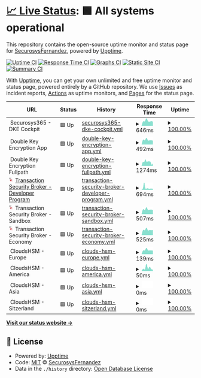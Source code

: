 # [📈 Live Status](https://SecurosysFernandez.github.io/clouds-uptime): <!--live status--> **🟩 All systems operational**

This repository contains the open-source uptime monitor and status page for [SecurosysFernandez](https://SecurosysFernandez.github.io/clouds-uptime), powered by [Upptime](https://github.com/upptime/upptime).

[![Uptime CI](https://github.com/SecurosysFernandez/clouds-uptime/workflows/Uptime%20CI/badge.svg)](https://github.com/SecurosysFernandez/clouds-uptime/actions?query=workflow%3A%22Uptime+CI%22)
[![Response Time CI](https://github.com/SecurosysFernandez/clouds-uptime/workflows/Response%20Time%20CI/badge.svg)](https://github.com/SecurosysFernandez/clouds-uptime/actions?query=workflow%3A%22Response+Time+CI%22)
[![Graphs CI](https://github.com/SecurosysFernandez/clouds-uptime/workflows/Graphs%20CI/badge.svg)](https://github.com/SecurosysFernandez/clouds-uptime/actions?query=workflow%3A%22Graphs+CI%22)
[![Static Site CI](https://github.com/SecurosysFernandez/clouds-uptime/workflows/Static%20Site%20CI/badge.svg)](https://github.com/SecurosysFernandez/clouds-uptime/actions?query=workflow%3A%22Static+Site+CI%22)
[![Summary CI](https://github.com/SecurosysFernandez/clouds-uptime/workflows/Summary%20CI/badge.svg)](https://github.com/SecurosysFernandez/clouds-uptime/actions?query=workflow%3A%22Summary+CI%22)

With [Upptime](https://upptime.js.org), you can get your own unlimited and free uptime monitor and status page, powered entirely by a GitHub repository. We use [Issues](https://github.com/SecurosysFernandez/clouds-uptime/issues) as incident reports, [Actions](https://github.com/SecurosysFernandez/clouds-uptime/actions) as uptime monitors, and [Pages](https://SecurosysFernandez.github.io/clouds-uptime) for the status page.

<!--start: status pages-->
<!-- This summary is generated by Upptime (https://github.com/upptime/upptime) -->
<!-- Do not edit this manually, your changes will be overwritten -->
<!-- prettier-ignore -->
| URL | Status | History | Response Time | Uptime |
| --- | ------ | ------- | ------------- | ------ |
| <img alt="" src="https://favicons.githubusercontent.com/null" height="13"> Securosys365 - DKE Cockpit | 🟩 Up | [securosys365-dke-cockpit.yml](https://github.com/SecurosysFernandez/clouds-uptime/commits/HEAD/history/securosys365-dke-cockpit.yml) | <details><summary><img alt="Response time graph" src="./graphs/securosys365-dke-cockpit/response-time-week.png" height="20"> 646ms</summary><br><a href="https://SecurosysFernandez.github.io/clouds-uptime/history/securosys365-dke-cockpit"><img alt="Response time 648" src="https://img.shields.io/endpoint?url=https%3A%2F%2Fraw.githubusercontent.com%2FSecurosysFernandez%2Fclouds-uptime%2FHEAD%2Fapi%2Fsecurosys365-dke-cockpit%2Fresponse-time.json"></a><br><a href="https://SecurosysFernandez.github.io/clouds-uptime/history/securosys365-dke-cockpit"><img alt="24-hour response time 641" src="https://img.shields.io/endpoint?url=https%3A%2F%2Fraw.githubusercontent.com%2FSecurosysFernandez%2Fclouds-uptime%2FHEAD%2Fapi%2Fsecurosys365-dke-cockpit%2Fresponse-time-day.json"></a><br><a href="https://SecurosysFernandez.github.io/clouds-uptime/history/securosys365-dke-cockpit"><img alt="7-day response time 646" src="https://img.shields.io/endpoint?url=https%3A%2F%2Fraw.githubusercontent.com%2FSecurosysFernandez%2Fclouds-uptime%2FHEAD%2Fapi%2Fsecurosys365-dke-cockpit%2Fresponse-time-week.json"></a><br><a href="https://SecurosysFernandez.github.io/clouds-uptime/history/securosys365-dke-cockpit"><img alt="30-day response time 654" src="https://img.shields.io/endpoint?url=https%3A%2F%2Fraw.githubusercontent.com%2FSecurosysFernandez%2Fclouds-uptime%2FHEAD%2Fapi%2Fsecurosys365-dke-cockpit%2Fresponse-time-month.json"></a><br><a href="https://SecurosysFernandez.github.io/clouds-uptime/history/securosys365-dke-cockpit"><img alt="1-year response time 648" src="https://img.shields.io/endpoint?url=https%3A%2F%2Fraw.githubusercontent.com%2FSecurosysFernandez%2Fclouds-uptime%2FHEAD%2Fapi%2Fsecurosys365-dke-cockpit%2Fresponse-time-year.json"></a></details> | <details><summary><a href="https://SecurosysFernandez.github.io/clouds-uptime/history/securosys365-dke-cockpit">100.00%</a></summary><a href="https://SecurosysFernandez.github.io/clouds-uptime/history/securosys365-dke-cockpit"><img alt="All-time uptime 99.99%" src="https://img.shields.io/endpoint?url=https%3A%2F%2Fraw.githubusercontent.com%2FSecurosysFernandez%2Fclouds-uptime%2FHEAD%2Fapi%2Fsecurosys365-dke-cockpit%2Fuptime.json"></a><br><a href="https://SecurosysFernandez.github.io/clouds-uptime/history/securosys365-dke-cockpit"><img alt="24-hour uptime 100.00%" src="https://img.shields.io/endpoint?url=https%3A%2F%2Fraw.githubusercontent.com%2FSecurosysFernandez%2Fclouds-uptime%2FHEAD%2Fapi%2Fsecurosys365-dke-cockpit%2Fuptime-day.json"></a><br><a href="https://SecurosysFernandez.github.io/clouds-uptime/history/securosys365-dke-cockpit"><img alt="7-day uptime 100.00%" src="https://img.shields.io/endpoint?url=https%3A%2F%2Fraw.githubusercontent.com%2FSecurosysFernandez%2Fclouds-uptime%2FHEAD%2Fapi%2Fsecurosys365-dke-cockpit%2Fuptime-week.json"></a><br><a href="https://SecurosysFernandez.github.io/clouds-uptime/history/securosys365-dke-cockpit"><img alt="30-day uptime 100.00%" src="https://img.shields.io/endpoint?url=https%3A%2F%2Fraw.githubusercontent.com%2FSecurosysFernandez%2Fclouds-uptime%2FHEAD%2Fapi%2Fsecurosys365-dke-cockpit%2Fuptime-month.json"></a><br><a href="https://SecurosysFernandez.github.io/clouds-uptime/history/securosys365-dke-cockpit"><img alt="1-year uptime 99.99%" src="https://img.shields.io/endpoint?url=https%3A%2F%2Fraw.githubusercontent.com%2FSecurosysFernandez%2Fclouds-uptime%2FHEAD%2Fapi%2Fsecurosys365-dke-cockpit%2Fuptime-year.json"></a></details>
| <img alt="" src="https://favicons.githubusercontent.com/null" height="13"> Double Key Encryption App | 🟩 Up | [double-key-encryption-app.yml](https://github.com/SecurosysFernandez/clouds-uptime/commits/HEAD/history/double-key-encryption-app.yml) | <details><summary><img alt="Response time graph" src="./graphs/double-key-encryption-app/response-time-week.png" height="20"> 492ms</summary><br><a href="https://SecurosysFernandez.github.io/clouds-uptime/history/double-key-encryption-app"><img alt="Response time 509" src="https://img.shields.io/endpoint?url=https%3A%2F%2Fraw.githubusercontent.com%2FSecurosysFernandez%2Fclouds-uptime%2FHEAD%2Fapi%2Fdouble-key-encryption-app%2Fresponse-time.json"></a><br><a href="https://SecurosysFernandez.github.io/clouds-uptime/history/double-key-encryption-app"><img alt="24-hour response time 584" src="https://img.shields.io/endpoint?url=https%3A%2F%2Fraw.githubusercontent.com%2FSecurosysFernandez%2Fclouds-uptime%2FHEAD%2Fapi%2Fdouble-key-encryption-app%2Fresponse-time-day.json"></a><br><a href="https://SecurosysFernandez.github.io/clouds-uptime/history/double-key-encryption-app"><img alt="7-day response time 492" src="https://img.shields.io/endpoint?url=https%3A%2F%2Fraw.githubusercontent.com%2FSecurosysFernandez%2Fclouds-uptime%2FHEAD%2Fapi%2Fdouble-key-encryption-app%2Fresponse-time-week.json"></a><br><a href="https://SecurosysFernandez.github.io/clouds-uptime/history/double-key-encryption-app"><img alt="30-day response time 516" src="https://img.shields.io/endpoint?url=https%3A%2F%2Fraw.githubusercontent.com%2FSecurosysFernandez%2Fclouds-uptime%2FHEAD%2Fapi%2Fdouble-key-encryption-app%2Fresponse-time-month.json"></a><br><a href="https://SecurosysFernandez.github.io/clouds-uptime/history/double-key-encryption-app"><img alt="1-year response time 509" src="https://img.shields.io/endpoint?url=https%3A%2F%2Fraw.githubusercontent.com%2FSecurosysFernandez%2Fclouds-uptime%2FHEAD%2Fapi%2Fdouble-key-encryption-app%2Fresponse-time-year.json"></a></details> | <details><summary><a href="https://SecurosysFernandez.github.io/clouds-uptime/history/double-key-encryption-app">100.00%</a></summary><a href="https://SecurosysFernandez.github.io/clouds-uptime/history/double-key-encryption-app"><img alt="All-time uptime 100.00%" src="https://img.shields.io/endpoint?url=https%3A%2F%2Fraw.githubusercontent.com%2FSecurosysFernandez%2Fclouds-uptime%2FHEAD%2Fapi%2Fdouble-key-encryption-app%2Fuptime.json"></a><br><a href="https://SecurosysFernandez.github.io/clouds-uptime/history/double-key-encryption-app"><img alt="24-hour uptime 100.00%" src="https://img.shields.io/endpoint?url=https%3A%2F%2Fraw.githubusercontent.com%2FSecurosysFernandez%2Fclouds-uptime%2FHEAD%2Fapi%2Fdouble-key-encryption-app%2Fuptime-day.json"></a><br><a href="https://SecurosysFernandez.github.io/clouds-uptime/history/double-key-encryption-app"><img alt="7-day uptime 100.00%" src="https://img.shields.io/endpoint?url=https%3A%2F%2Fraw.githubusercontent.com%2FSecurosysFernandez%2Fclouds-uptime%2FHEAD%2Fapi%2Fdouble-key-encryption-app%2Fuptime-week.json"></a><br><a href="https://SecurosysFernandez.github.io/clouds-uptime/history/double-key-encryption-app"><img alt="30-day uptime 100.00%" src="https://img.shields.io/endpoint?url=https%3A%2F%2Fraw.githubusercontent.com%2FSecurosysFernandez%2Fclouds-uptime%2FHEAD%2Fapi%2Fdouble-key-encryption-app%2Fuptime-month.json"></a><br><a href="https://SecurosysFernandez.github.io/clouds-uptime/history/double-key-encryption-app"><img alt="1-year uptime 100.00%" src="https://img.shields.io/endpoint?url=https%3A%2F%2Fraw.githubusercontent.com%2FSecurosysFernandez%2Fclouds-uptime%2FHEAD%2Fapi%2Fdouble-key-encryption-app%2Fuptime-year.json"></a></details>
| <img alt="" src="https://favicons.githubusercontent.com/null" height="13"> Double Key Encryption Fullpath | 🟩 Up | [double-key-encryption-fullpath.yml](https://github.com/SecurosysFernandez/clouds-uptime/commits/HEAD/history/double-key-encryption-fullpath.yml) | <details><summary><img alt="Response time graph" src="./graphs/double-key-encryption-fullpath/response-time-week.png" height="20"> 1274ms</summary><br><a href="https://SecurosysFernandez.github.io/clouds-uptime/history/double-key-encryption-fullpath"><img alt="Response time 1362" src="https://img.shields.io/endpoint?url=https%3A%2F%2Fraw.githubusercontent.com%2FSecurosysFernandez%2Fclouds-uptime%2FHEAD%2Fapi%2Fdouble-key-encryption-fullpath%2Fresponse-time.json"></a><br><a href="https://SecurosysFernandez.github.io/clouds-uptime/history/double-key-encryption-fullpath"><img alt="24-hour response time 1392" src="https://img.shields.io/endpoint?url=https%3A%2F%2Fraw.githubusercontent.com%2FSecurosysFernandez%2Fclouds-uptime%2FHEAD%2Fapi%2Fdouble-key-encryption-fullpath%2Fresponse-time-day.json"></a><br><a href="https://SecurosysFernandez.github.io/clouds-uptime/history/double-key-encryption-fullpath"><img alt="7-day response time 1274" src="https://img.shields.io/endpoint?url=https%3A%2F%2Fraw.githubusercontent.com%2FSecurosysFernandez%2Fclouds-uptime%2FHEAD%2Fapi%2Fdouble-key-encryption-fullpath%2Fresponse-time-week.json"></a><br><a href="https://SecurosysFernandez.github.io/clouds-uptime/history/double-key-encryption-fullpath"><img alt="30-day response time 1390" src="https://img.shields.io/endpoint?url=https%3A%2F%2Fraw.githubusercontent.com%2FSecurosysFernandez%2Fclouds-uptime%2FHEAD%2Fapi%2Fdouble-key-encryption-fullpath%2Fresponse-time-month.json"></a><br><a href="https://SecurosysFernandez.github.io/clouds-uptime/history/double-key-encryption-fullpath"><img alt="1-year response time 1362" src="https://img.shields.io/endpoint?url=https%3A%2F%2Fraw.githubusercontent.com%2FSecurosysFernandez%2Fclouds-uptime%2FHEAD%2Fapi%2Fdouble-key-encryption-fullpath%2Fresponse-time-year.json"></a></details> | <details><summary><a href="https://SecurosysFernandez.github.io/clouds-uptime/history/double-key-encryption-fullpath">100.00%</a></summary><a href="https://SecurosysFernandez.github.io/clouds-uptime/history/double-key-encryption-fullpath"><img alt="All-time uptime 100.00%" src="https://img.shields.io/endpoint?url=https%3A%2F%2Fraw.githubusercontent.com%2FSecurosysFernandez%2Fclouds-uptime%2FHEAD%2Fapi%2Fdouble-key-encryption-fullpath%2Fuptime.json"></a><br><a href="https://SecurosysFernandez.github.io/clouds-uptime/history/double-key-encryption-fullpath"><img alt="24-hour uptime 100.00%" src="https://img.shields.io/endpoint?url=https%3A%2F%2Fraw.githubusercontent.com%2FSecurosysFernandez%2Fclouds-uptime%2FHEAD%2Fapi%2Fdouble-key-encryption-fullpath%2Fuptime-day.json"></a><br><a href="https://SecurosysFernandez.github.io/clouds-uptime/history/double-key-encryption-fullpath"><img alt="7-day uptime 100.00%" src="https://img.shields.io/endpoint?url=https%3A%2F%2Fraw.githubusercontent.com%2FSecurosysFernandez%2Fclouds-uptime%2FHEAD%2Fapi%2Fdouble-key-encryption-fullpath%2Fuptime-week.json"></a><br><a href="https://SecurosysFernandez.github.io/clouds-uptime/history/double-key-encryption-fullpath"><img alt="30-day uptime 100.00%" src="https://img.shields.io/endpoint?url=https%3A%2F%2Fraw.githubusercontent.com%2FSecurosysFernandez%2Fclouds-uptime%2FHEAD%2Fapi%2Fdouble-key-encryption-fullpath%2Fuptime-month.json"></a><br><a href="https://SecurosysFernandez.github.io/clouds-uptime/history/double-key-encryption-fullpath"><img alt="1-year uptime 100.00%" src="https://img.shields.io/endpoint?url=https%3A%2F%2Fraw.githubusercontent.com%2FSecurosysFernandez%2Fclouds-uptime%2FHEAD%2Fapi%2Fdouble-key-encryption-fullpath%2Fuptime-year.json"></a></details>
| <img alt="" src="https://github.com/SecurosysFernandez/clouds-uptime/blob/master/assets/Transaction_Security_Broker.png" height="13"> [Transaction Security Broker - Developer Program](https://primusdev.cloudshsm.com/v1/licenseInfo) | 🟩 Up | [transaction-security-broker-developer-program.yml](https://github.com/SecurosysFernandez/clouds-uptime/commits/HEAD/history/transaction-security-broker-developer-program.yml) | <details><summary><img alt="Response time graph" src="./graphs/transaction-security-broker-developer-program/response-time-week.png" height="20"> 694ms</summary><br><a href="https://SecurosysFernandez.github.io/clouds-uptime/history/transaction-security-broker-developer-program"><img alt="Response time 636" src="https://img.shields.io/endpoint?url=https%3A%2F%2Fraw.githubusercontent.com%2FSecurosysFernandez%2Fclouds-uptime%2FHEAD%2Fapi%2Ftransaction-security-broker-developer-program%2Fresponse-time.json"></a><br><a href="https://SecurosysFernandez.github.io/clouds-uptime/history/transaction-security-broker-developer-program"><img alt="24-hour response time 751" src="https://img.shields.io/endpoint?url=https%3A%2F%2Fraw.githubusercontent.com%2FSecurosysFernandez%2Fclouds-uptime%2FHEAD%2Fapi%2Ftransaction-security-broker-developer-program%2Fresponse-time-day.json"></a><br><a href="https://SecurosysFernandez.github.io/clouds-uptime/history/transaction-security-broker-developer-program"><img alt="7-day response time 694" src="https://img.shields.io/endpoint?url=https%3A%2F%2Fraw.githubusercontent.com%2FSecurosysFernandez%2Fclouds-uptime%2FHEAD%2Fapi%2Ftransaction-security-broker-developer-program%2Fresponse-time-week.json"></a><br><a href="https://SecurosysFernandez.github.io/clouds-uptime/history/transaction-security-broker-developer-program"><img alt="30-day response time 636" src="https://img.shields.io/endpoint?url=https%3A%2F%2Fraw.githubusercontent.com%2FSecurosysFernandez%2Fclouds-uptime%2FHEAD%2Fapi%2Ftransaction-security-broker-developer-program%2Fresponse-time-month.json"></a><br><a href="https://SecurosysFernandez.github.io/clouds-uptime/history/transaction-security-broker-developer-program"><img alt="1-year response time 636" src="https://img.shields.io/endpoint?url=https%3A%2F%2Fraw.githubusercontent.com%2FSecurosysFernandez%2Fclouds-uptime%2FHEAD%2Fapi%2Ftransaction-security-broker-developer-program%2Fresponse-time-year.json"></a></details> | <details><summary><a href="https://SecurosysFernandez.github.io/clouds-uptime/history/transaction-security-broker-developer-program">100.00%</a></summary><a href="https://SecurosysFernandez.github.io/clouds-uptime/history/transaction-security-broker-developer-program"><img alt="All-time uptime 99.56%" src="https://img.shields.io/endpoint?url=https%3A%2F%2Fraw.githubusercontent.com%2FSecurosysFernandez%2Fclouds-uptime%2FHEAD%2Fapi%2Ftransaction-security-broker-developer-program%2Fuptime.json"></a><br><a href="https://SecurosysFernandez.github.io/clouds-uptime/history/transaction-security-broker-developer-program"><img alt="24-hour uptime 100.00%" src="https://img.shields.io/endpoint?url=https%3A%2F%2Fraw.githubusercontent.com%2FSecurosysFernandez%2Fclouds-uptime%2FHEAD%2Fapi%2Ftransaction-security-broker-developer-program%2Fuptime-day.json"></a><br><a href="https://SecurosysFernandez.github.io/clouds-uptime/history/transaction-security-broker-developer-program"><img alt="7-day uptime 100.00%" src="https://img.shields.io/endpoint?url=https%3A%2F%2Fraw.githubusercontent.com%2FSecurosysFernandez%2Fclouds-uptime%2FHEAD%2Fapi%2Ftransaction-security-broker-developer-program%2Fuptime-week.json"></a><br><a href="https://SecurosysFernandez.github.io/clouds-uptime/history/transaction-security-broker-developer-program"><img alt="30-day uptime 99.56%" src="https://img.shields.io/endpoint?url=https%3A%2F%2Fraw.githubusercontent.com%2FSecurosysFernandez%2Fclouds-uptime%2FHEAD%2Fapi%2Ftransaction-security-broker-developer-program%2Fuptime-month.json"></a><br><a href="https://SecurosysFernandez.github.io/clouds-uptime/history/transaction-security-broker-developer-program"><img alt="1-year uptime 99.56%" src="https://img.shields.io/endpoint?url=https%3A%2F%2Fraw.githubusercontent.com%2FSecurosysFernandez%2Fclouds-uptime%2FHEAD%2Fapi%2Ftransaction-security-broker-developer-program%2Fuptime-year.json"></a></details>
| <img alt="" src="https://github.com/SecurosysFernandez/clouds-uptime/blob/master/assets/Transaction_Security_Broker.png" height="13"> Transaction Security Broker - Sandbox | 🟩 Up | [transaction-security-broker-sandbox.yml](https://github.com/SecurosysFernandez/clouds-uptime/commits/HEAD/history/transaction-security-broker-sandbox.yml) | <details><summary><img alt="Response time graph" src="./graphs/transaction-security-broker-sandbox/response-time-week.png" height="20"> 507ms</summary><br><a href="https://SecurosysFernandez.github.io/clouds-uptime/history/transaction-security-broker-sandbox"><img alt="Response time 550" src="https://img.shields.io/endpoint?url=https%3A%2F%2Fraw.githubusercontent.com%2FSecurosysFernandez%2Fclouds-uptime%2FHEAD%2Fapi%2Ftransaction-security-broker-sandbox%2Fresponse-time.json"></a><br><a href="https://SecurosysFernandez.github.io/clouds-uptime/history/transaction-security-broker-sandbox"><img alt="24-hour response time 605" src="https://img.shields.io/endpoint?url=https%3A%2F%2Fraw.githubusercontent.com%2FSecurosysFernandez%2Fclouds-uptime%2FHEAD%2Fapi%2Ftransaction-security-broker-sandbox%2Fresponse-time-day.json"></a><br><a href="https://SecurosysFernandez.github.io/clouds-uptime/history/transaction-security-broker-sandbox"><img alt="7-day response time 507" src="https://img.shields.io/endpoint?url=https%3A%2F%2Fraw.githubusercontent.com%2FSecurosysFernandez%2Fclouds-uptime%2FHEAD%2Fapi%2Ftransaction-security-broker-sandbox%2Fresponse-time-week.json"></a><br><a href="https://SecurosysFernandez.github.io/clouds-uptime/history/transaction-security-broker-sandbox"><img alt="30-day response time 546" src="https://img.shields.io/endpoint?url=https%3A%2F%2Fraw.githubusercontent.com%2FSecurosysFernandez%2Fclouds-uptime%2FHEAD%2Fapi%2Ftransaction-security-broker-sandbox%2Fresponse-time-month.json"></a><br><a href="https://SecurosysFernandez.github.io/clouds-uptime/history/transaction-security-broker-sandbox"><img alt="1-year response time 550" src="https://img.shields.io/endpoint?url=https%3A%2F%2Fraw.githubusercontent.com%2FSecurosysFernandez%2Fclouds-uptime%2FHEAD%2Fapi%2Ftransaction-security-broker-sandbox%2Fresponse-time-year.json"></a></details> | <details><summary><a href="https://SecurosysFernandez.github.io/clouds-uptime/history/transaction-security-broker-sandbox">100.00%</a></summary><a href="https://SecurosysFernandez.github.io/clouds-uptime/history/transaction-security-broker-sandbox"><img alt="All-time uptime 99.92%" src="https://img.shields.io/endpoint?url=https%3A%2F%2Fraw.githubusercontent.com%2FSecurosysFernandez%2Fclouds-uptime%2FHEAD%2Fapi%2Ftransaction-security-broker-sandbox%2Fuptime.json"></a><br><a href="https://SecurosysFernandez.github.io/clouds-uptime/history/transaction-security-broker-sandbox"><img alt="24-hour uptime 100.00%" src="https://img.shields.io/endpoint?url=https%3A%2F%2Fraw.githubusercontent.com%2FSecurosysFernandez%2Fclouds-uptime%2FHEAD%2Fapi%2Ftransaction-security-broker-sandbox%2Fuptime-day.json"></a><br><a href="https://SecurosysFernandez.github.io/clouds-uptime/history/transaction-security-broker-sandbox"><img alt="7-day uptime 100.00%" src="https://img.shields.io/endpoint?url=https%3A%2F%2Fraw.githubusercontent.com%2FSecurosysFernandez%2Fclouds-uptime%2FHEAD%2Fapi%2Ftransaction-security-broker-sandbox%2Fuptime-week.json"></a><br><a href="https://SecurosysFernandez.github.io/clouds-uptime/history/transaction-security-broker-sandbox"><img alt="30-day uptime 100.00%" src="https://img.shields.io/endpoint?url=https%3A%2F%2Fraw.githubusercontent.com%2FSecurosysFernandez%2Fclouds-uptime%2FHEAD%2Fapi%2Ftransaction-security-broker-sandbox%2Fuptime-month.json"></a><br><a href="https://SecurosysFernandez.github.io/clouds-uptime/history/transaction-security-broker-sandbox"><img alt="1-year uptime 99.92%" src="https://img.shields.io/endpoint?url=https%3A%2F%2Fraw.githubusercontent.com%2FSecurosysFernandez%2Fclouds-uptime%2FHEAD%2Fapi%2Ftransaction-security-broker-sandbox%2Fuptime-year.json"></a></details>
| <img alt="" src="https://github.com/SecurosysFernandez/clouds-uptime/blob/master/assets/Transaction_Security_Broker.png" height="13"> Transaction Security Broker - Economy | 🟩 Up | [transaction-security-broker-economy.yml](https://github.com/SecurosysFernandez/clouds-uptime/commits/HEAD/history/transaction-security-broker-economy.yml) | <details><summary><img alt="Response time graph" src="./graphs/transaction-security-broker-economy/response-time-week.png" height="20"> 525ms</summary><br><a href="https://SecurosysFernandez.github.io/clouds-uptime/history/transaction-security-broker-economy"><img alt="Response time 546" src="https://img.shields.io/endpoint?url=https%3A%2F%2Fraw.githubusercontent.com%2FSecurosysFernandez%2Fclouds-uptime%2FHEAD%2Fapi%2Ftransaction-security-broker-economy%2Fresponse-time.json"></a><br><a href="https://SecurosysFernandez.github.io/clouds-uptime/history/transaction-security-broker-economy"><img alt="24-hour response time 734" src="https://img.shields.io/endpoint?url=https%3A%2F%2Fraw.githubusercontent.com%2FSecurosysFernandez%2Fclouds-uptime%2FHEAD%2Fapi%2Ftransaction-security-broker-economy%2Fresponse-time-day.json"></a><br><a href="https://SecurosysFernandez.github.io/clouds-uptime/history/transaction-security-broker-economy"><img alt="7-day response time 525" src="https://img.shields.io/endpoint?url=https%3A%2F%2Fraw.githubusercontent.com%2FSecurosysFernandez%2Fclouds-uptime%2FHEAD%2Fapi%2Ftransaction-security-broker-economy%2Fresponse-time-week.json"></a><br><a href="https://SecurosysFernandez.github.io/clouds-uptime/history/transaction-security-broker-economy"><img alt="30-day response time 528" src="https://img.shields.io/endpoint?url=https%3A%2F%2Fraw.githubusercontent.com%2FSecurosysFernandez%2Fclouds-uptime%2FHEAD%2Fapi%2Ftransaction-security-broker-economy%2Fresponse-time-month.json"></a><br><a href="https://SecurosysFernandez.github.io/clouds-uptime/history/transaction-security-broker-economy"><img alt="1-year response time 546" src="https://img.shields.io/endpoint?url=https%3A%2F%2Fraw.githubusercontent.com%2FSecurosysFernandez%2Fclouds-uptime%2FHEAD%2Fapi%2Ftransaction-security-broker-economy%2Fresponse-time-year.json"></a></details> | <details><summary><a href="https://SecurosysFernandez.github.io/clouds-uptime/history/transaction-security-broker-economy">100.00%</a></summary><a href="https://SecurosysFernandez.github.io/clouds-uptime/history/transaction-security-broker-economy"><img alt="All-time uptime 99.92%" src="https://img.shields.io/endpoint?url=https%3A%2F%2Fraw.githubusercontent.com%2FSecurosysFernandez%2Fclouds-uptime%2FHEAD%2Fapi%2Ftransaction-security-broker-economy%2Fuptime.json"></a><br><a href="https://SecurosysFernandez.github.io/clouds-uptime/history/transaction-security-broker-economy"><img alt="24-hour uptime 100.00%" src="https://img.shields.io/endpoint?url=https%3A%2F%2Fraw.githubusercontent.com%2FSecurosysFernandez%2Fclouds-uptime%2FHEAD%2Fapi%2Ftransaction-security-broker-economy%2Fuptime-day.json"></a><br><a href="https://SecurosysFernandez.github.io/clouds-uptime/history/transaction-security-broker-economy"><img alt="7-day uptime 100.00%" src="https://img.shields.io/endpoint?url=https%3A%2F%2Fraw.githubusercontent.com%2FSecurosysFernandez%2Fclouds-uptime%2FHEAD%2Fapi%2Ftransaction-security-broker-economy%2Fuptime-week.json"></a><br><a href="https://SecurosysFernandez.github.io/clouds-uptime/history/transaction-security-broker-economy"><img alt="30-day uptime 100.00%" src="https://img.shields.io/endpoint?url=https%3A%2F%2Fraw.githubusercontent.com%2FSecurosysFernandez%2Fclouds-uptime%2FHEAD%2Fapi%2Ftransaction-security-broker-economy%2Fuptime-month.json"></a><br><a href="https://SecurosysFernandez.github.io/clouds-uptime/history/transaction-security-broker-economy"><img alt="1-year uptime 99.92%" src="https://img.shields.io/endpoint?url=https%3A%2F%2Fraw.githubusercontent.com%2FSecurosysFernandez%2Fclouds-uptime%2FHEAD%2Fapi%2Ftransaction-security-broker-economy%2Fuptime-year.json"></a></details>
| <img alt="" src="https://favicons.githubusercontent.com/null" height="13"> CloudsHSM - Europe | 🟩 Up | [clouds-hsm-europe.yml](https://github.com/SecurosysFernandez/clouds-uptime/commits/HEAD/history/clouds-hsm-europe.yml) | <details><summary><img alt="Response time graph" src="./graphs/clouds-hsm-europe/response-time-week.png" height="20"> 139ms</summary><br><a href="https://SecurosysFernandez.github.io/clouds-uptime/history/clouds-hsm-europe"><img alt="Response time 141" src="https://img.shields.io/endpoint?url=https%3A%2F%2Fraw.githubusercontent.com%2FSecurosysFernandez%2Fclouds-uptime%2FHEAD%2Fapi%2Fclouds-hsm-europe%2Fresponse-time.json"></a><br><a href="https://SecurosysFernandez.github.io/clouds-uptime/history/clouds-hsm-europe"><img alt="24-hour response time 154" src="https://img.shields.io/endpoint?url=https%3A%2F%2Fraw.githubusercontent.com%2FSecurosysFernandez%2Fclouds-uptime%2FHEAD%2Fapi%2Fclouds-hsm-europe%2Fresponse-time-day.json"></a><br><a href="https://SecurosysFernandez.github.io/clouds-uptime/history/clouds-hsm-europe"><img alt="7-day response time 139" src="https://img.shields.io/endpoint?url=https%3A%2F%2Fraw.githubusercontent.com%2FSecurosysFernandez%2Fclouds-uptime%2FHEAD%2Fapi%2Fclouds-hsm-europe%2Fresponse-time-week.json"></a><br><a href="https://SecurosysFernandez.github.io/clouds-uptime/history/clouds-hsm-europe"><img alt="30-day response time 141" src="https://img.shields.io/endpoint?url=https%3A%2F%2Fraw.githubusercontent.com%2FSecurosysFernandez%2Fclouds-uptime%2FHEAD%2Fapi%2Fclouds-hsm-europe%2Fresponse-time-month.json"></a><br><a href="https://SecurosysFernandez.github.io/clouds-uptime/history/clouds-hsm-europe"><img alt="1-year response time 141" src="https://img.shields.io/endpoint?url=https%3A%2F%2Fraw.githubusercontent.com%2FSecurosysFernandez%2Fclouds-uptime%2FHEAD%2Fapi%2Fclouds-hsm-europe%2Fresponse-time-year.json"></a></details> | <details><summary><a href="https://SecurosysFernandez.github.io/clouds-uptime/history/clouds-hsm-europe">100.00%</a></summary><a href="https://SecurosysFernandez.github.io/clouds-uptime/history/clouds-hsm-europe"><img alt="All-time uptime 100.00%" src="https://img.shields.io/endpoint?url=https%3A%2F%2Fraw.githubusercontent.com%2FSecurosysFernandez%2Fclouds-uptime%2FHEAD%2Fapi%2Fclouds-hsm-europe%2Fuptime.json"></a><br><a href="https://SecurosysFernandez.github.io/clouds-uptime/history/clouds-hsm-europe"><img alt="24-hour uptime 100.00%" src="https://img.shields.io/endpoint?url=https%3A%2F%2Fraw.githubusercontent.com%2FSecurosysFernandez%2Fclouds-uptime%2FHEAD%2Fapi%2Fclouds-hsm-europe%2Fuptime-day.json"></a><br><a href="https://SecurosysFernandez.github.io/clouds-uptime/history/clouds-hsm-europe"><img alt="7-day uptime 100.00%" src="https://img.shields.io/endpoint?url=https%3A%2F%2Fraw.githubusercontent.com%2FSecurosysFernandez%2Fclouds-uptime%2FHEAD%2Fapi%2Fclouds-hsm-europe%2Fuptime-week.json"></a><br><a href="https://SecurosysFernandez.github.io/clouds-uptime/history/clouds-hsm-europe"><img alt="30-day uptime 100.00%" src="https://img.shields.io/endpoint?url=https%3A%2F%2Fraw.githubusercontent.com%2FSecurosysFernandez%2Fclouds-uptime%2FHEAD%2Fapi%2Fclouds-hsm-europe%2Fuptime-month.json"></a><br><a href="https://SecurosysFernandez.github.io/clouds-uptime/history/clouds-hsm-europe"><img alt="1-year uptime 100.00%" src="https://img.shields.io/endpoint?url=https%3A%2F%2Fraw.githubusercontent.com%2FSecurosysFernandez%2Fclouds-uptime%2FHEAD%2Fapi%2Fclouds-hsm-europe%2Fuptime-year.json"></a></details>
| <img alt="" src="https://favicons.githubusercontent.com/null" height="13"> CloudsHSM - America | 🟩 Up | [clouds-hsm-america.yml](https://github.com/SecurosysFernandez/clouds-uptime/commits/HEAD/history/clouds-hsm-america.yml) | <details><summary><img alt="Response time graph" src="./graphs/clouds-hsm-america/response-time-week.png" height="20"> 50ms</summary><br><a href="https://SecurosysFernandez.github.io/clouds-uptime/history/clouds-hsm-america"><img alt="Response time 50" src="https://img.shields.io/endpoint?url=https%3A%2F%2Fraw.githubusercontent.com%2FSecurosysFernandez%2Fclouds-uptime%2FHEAD%2Fapi%2Fclouds-hsm-america%2Fresponse-time.json"></a><br><a href="https://SecurosysFernandez.github.io/clouds-uptime/history/clouds-hsm-america"><img alt="24-hour response time 66" src="https://img.shields.io/endpoint?url=https%3A%2F%2Fraw.githubusercontent.com%2FSecurosysFernandez%2Fclouds-uptime%2FHEAD%2Fapi%2Fclouds-hsm-america%2Fresponse-time-day.json"></a><br><a href="https://SecurosysFernandez.github.io/clouds-uptime/history/clouds-hsm-america"><img alt="7-day response time 50" src="https://img.shields.io/endpoint?url=https%3A%2F%2Fraw.githubusercontent.com%2FSecurosysFernandez%2Fclouds-uptime%2FHEAD%2Fapi%2Fclouds-hsm-america%2Fresponse-time-week.json"></a><br><a href="https://SecurosysFernandez.github.io/clouds-uptime/history/clouds-hsm-america"><img alt="30-day response time 50" src="https://img.shields.io/endpoint?url=https%3A%2F%2Fraw.githubusercontent.com%2FSecurosysFernandez%2Fclouds-uptime%2FHEAD%2Fapi%2Fclouds-hsm-america%2Fresponse-time-month.json"></a><br><a href="https://SecurosysFernandez.github.io/clouds-uptime/history/clouds-hsm-america"><img alt="1-year response time 50" src="https://img.shields.io/endpoint?url=https%3A%2F%2Fraw.githubusercontent.com%2FSecurosysFernandez%2Fclouds-uptime%2FHEAD%2Fapi%2Fclouds-hsm-america%2Fresponse-time-year.json"></a></details> | <details><summary><a href="https://SecurosysFernandez.github.io/clouds-uptime/history/clouds-hsm-america">100.00%</a></summary><a href="https://SecurosysFernandez.github.io/clouds-uptime/history/clouds-hsm-america"><img alt="All-time uptime 100.00%" src="https://img.shields.io/endpoint?url=https%3A%2F%2Fraw.githubusercontent.com%2FSecurosysFernandez%2Fclouds-uptime%2FHEAD%2Fapi%2Fclouds-hsm-america%2Fuptime.json"></a><br><a href="https://SecurosysFernandez.github.io/clouds-uptime/history/clouds-hsm-america"><img alt="24-hour uptime 100.00%" src="https://img.shields.io/endpoint?url=https%3A%2F%2Fraw.githubusercontent.com%2FSecurosysFernandez%2Fclouds-uptime%2FHEAD%2Fapi%2Fclouds-hsm-america%2Fuptime-day.json"></a><br><a href="https://SecurosysFernandez.github.io/clouds-uptime/history/clouds-hsm-america"><img alt="7-day uptime 100.00%" src="https://img.shields.io/endpoint?url=https%3A%2F%2Fraw.githubusercontent.com%2FSecurosysFernandez%2Fclouds-uptime%2FHEAD%2Fapi%2Fclouds-hsm-america%2Fuptime-week.json"></a><br><a href="https://SecurosysFernandez.github.io/clouds-uptime/history/clouds-hsm-america"><img alt="30-day uptime 100.00%" src="https://img.shields.io/endpoint?url=https%3A%2F%2Fraw.githubusercontent.com%2FSecurosysFernandez%2Fclouds-uptime%2FHEAD%2Fapi%2Fclouds-hsm-america%2Fuptime-month.json"></a><br><a href="https://SecurosysFernandez.github.io/clouds-uptime/history/clouds-hsm-america"><img alt="1-year uptime 100.00%" src="https://img.shields.io/endpoint?url=https%3A%2F%2Fraw.githubusercontent.com%2FSecurosysFernandez%2Fclouds-uptime%2FHEAD%2Fapi%2Fclouds-hsm-america%2Fuptime-year.json"></a></details>
| <img alt="" src="https://favicons.githubusercontent.com/null" height="13"> CloudsHSM - Asia | 🟩 Up | [clouds-hsm-asia.yml](https://github.com/SecurosysFernandez/clouds-uptime/commits/HEAD/history/clouds-hsm-asia.yml) | <details><summary><img alt="Response time graph" src="./graphs/clouds-hsm-asia/response-time-week.png" height="20"> 0ms</summary><br><a href="https://SecurosysFernandez.github.io/clouds-uptime/history/clouds-hsm-asia"><img alt="Response time 19" src="https://img.shields.io/endpoint?url=https%3A%2F%2Fraw.githubusercontent.com%2FSecurosysFernandez%2Fclouds-uptime%2FHEAD%2Fapi%2Fclouds-hsm-asia%2Fresponse-time.json"></a><br><a href="https://SecurosysFernandez.github.io/clouds-uptime/history/clouds-hsm-asia"><img alt="24-hour response time 0" src="https://img.shields.io/endpoint?url=https%3A%2F%2Fraw.githubusercontent.com%2FSecurosysFernandez%2Fclouds-uptime%2FHEAD%2Fapi%2Fclouds-hsm-asia%2Fresponse-time-day.json"></a><br><a href="https://SecurosysFernandez.github.io/clouds-uptime/history/clouds-hsm-asia"><img alt="7-day response time 0" src="https://img.shields.io/endpoint?url=https%3A%2F%2Fraw.githubusercontent.com%2FSecurosysFernandez%2Fclouds-uptime%2FHEAD%2Fapi%2Fclouds-hsm-asia%2Fresponse-time-week.json"></a><br><a href="https://SecurosysFernandez.github.io/clouds-uptime/history/clouds-hsm-asia"><img alt="30-day response time 19" src="https://img.shields.io/endpoint?url=https%3A%2F%2Fraw.githubusercontent.com%2FSecurosysFernandez%2Fclouds-uptime%2FHEAD%2Fapi%2Fclouds-hsm-asia%2Fresponse-time-month.json"></a><br><a href="https://SecurosysFernandez.github.io/clouds-uptime/history/clouds-hsm-asia"><img alt="1-year response time 19" src="https://img.shields.io/endpoint?url=https%3A%2F%2Fraw.githubusercontent.com%2FSecurosysFernandez%2Fclouds-uptime%2FHEAD%2Fapi%2Fclouds-hsm-asia%2Fresponse-time-year.json"></a></details> | <details><summary><a href="https://SecurosysFernandez.github.io/clouds-uptime/history/clouds-hsm-asia">100.00%</a></summary><a href="https://SecurosysFernandez.github.io/clouds-uptime/history/clouds-hsm-asia"><img alt="All-time uptime 100.00%" src="https://img.shields.io/endpoint?url=https%3A%2F%2Fraw.githubusercontent.com%2FSecurosysFernandez%2Fclouds-uptime%2FHEAD%2Fapi%2Fclouds-hsm-asia%2Fuptime.json"></a><br><a href="https://SecurosysFernandez.github.io/clouds-uptime/history/clouds-hsm-asia"><img alt="24-hour uptime 100.00%" src="https://img.shields.io/endpoint?url=https%3A%2F%2Fraw.githubusercontent.com%2FSecurosysFernandez%2Fclouds-uptime%2FHEAD%2Fapi%2Fclouds-hsm-asia%2Fuptime-day.json"></a><br><a href="https://SecurosysFernandez.github.io/clouds-uptime/history/clouds-hsm-asia"><img alt="7-day uptime 100.00%" src="https://img.shields.io/endpoint?url=https%3A%2F%2Fraw.githubusercontent.com%2FSecurosysFernandez%2Fclouds-uptime%2FHEAD%2Fapi%2Fclouds-hsm-asia%2Fuptime-week.json"></a><br><a href="https://SecurosysFernandez.github.io/clouds-uptime/history/clouds-hsm-asia"><img alt="30-day uptime 100.00%" src="https://img.shields.io/endpoint?url=https%3A%2F%2Fraw.githubusercontent.com%2FSecurosysFernandez%2Fclouds-uptime%2FHEAD%2Fapi%2Fclouds-hsm-asia%2Fuptime-month.json"></a><br><a href="https://SecurosysFernandez.github.io/clouds-uptime/history/clouds-hsm-asia"><img alt="1-year uptime 100.00%" src="https://img.shields.io/endpoint?url=https%3A%2F%2Fraw.githubusercontent.com%2FSecurosysFernandez%2Fclouds-uptime%2FHEAD%2Fapi%2Fclouds-hsm-asia%2Fuptime-year.json"></a></details>
| <img alt="" src="https://favicons.githubusercontent.com/null" height="13"> CloudsHSM - Sitzerland | 🟩 Up | [clouds-hsm-sitzerland.yml](https://github.com/SecurosysFernandez/clouds-uptime/commits/HEAD/history/clouds-hsm-sitzerland.yml) | <details><summary><img alt="Response time graph" src="./graphs/clouds-hsm-sitzerland/response-time-week.png" height="20"> 0ms</summary><br><a href="https://SecurosysFernandez.github.io/clouds-uptime/history/clouds-hsm-sitzerland"><img alt="Response time 0" src="https://img.shields.io/endpoint?url=https%3A%2F%2Fraw.githubusercontent.com%2FSecurosysFernandez%2Fclouds-uptime%2FHEAD%2Fapi%2Fclouds-hsm-sitzerland%2Fresponse-time.json"></a><br><a href="https://SecurosysFernandez.github.io/clouds-uptime/history/clouds-hsm-sitzerland"><img alt="24-hour response time 0" src="https://img.shields.io/endpoint?url=https%3A%2F%2Fraw.githubusercontent.com%2FSecurosysFernandez%2Fclouds-uptime%2FHEAD%2Fapi%2Fclouds-hsm-sitzerland%2Fresponse-time-day.json"></a><br><a href="https://SecurosysFernandez.github.io/clouds-uptime/history/clouds-hsm-sitzerland"><img alt="7-day response time 0" src="https://img.shields.io/endpoint?url=https%3A%2F%2Fraw.githubusercontent.com%2FSecurosysFernandez%2Fclouds-uptime%2FHEAD%2Fapi%2Fclouds-hsm-sitzerland%2Fresponse-time-week.json"></a><br><a href="https://SecurosysFernandez.github.io/clouds-uptime/history/clouds-hsm-sitzerland"><img alt="30-day response time 0" src="https://img.shields.io/endpoint?url=https%3A%2F%2Fraw.githubusercontent.com%2FSecurosysFernandez%2Fclouds-uptime%2FHEAD%2Fapi%2Fclouds-hsm-sitzerland%2Fresponse-time-month.json"></a><br><a href="https://SecurosysFernandez.github.io/clouds-uptime/history/clouds-hsm-sitzerland"><img alt="1-year response time 0" src="https://img.shields.io/endpoint?url=https%3A%2F%2Fraw.githubusercontent.com%2FSecurosysFernandez%2Fclouds-uptime%2FHEAD%2Fapi%2Fclouds-hsm-sitzerland%2Fresponse-time-year.json"></a></details> | <details><summary><a href="https://SecurosysFernandez.github.io/clouds-uptime/history/clouds-hsm-sitzerland">100.00%</a></summary><a href="https://SecurosysFernandez.github.io/clouds-uptime/history/clouds-hsm-sitzerland"><img alt="All-time uptime 100.00%" src="https://img.shields.io/endpoint?url=https%3A%2F%2Fraw.githubusercontent.com%2FSecurosysFernandez%2Fclouds-uptime%2FHEAD%2Fapi%2Fclouds-hsm-sitzerland%2Fuptime.json"></a><br><a href="https://SecurosysFernandez.github.io/clouds-uptime/history/clouds-hsm-sitzerland"><img alt="24-hour uptime 100.00%" src="https://img.shields.io/endpoint?url=https%3A%2F%2Fraw.githubusercontent.com%2FSecurosysFernandez%2Fclouds-uptime%2FHEAD%2Fapi%2Fclouds-hsm-sitzerland%2Fuptime-day.json"></a><br><a href="https://SecurosysFernandez.github.io/clouds-uptime/history/clouds-hsm-sitzerland"><img alt="7-day uptime 100.00%" src="https://img.shields.io/endpoint?url=https%3A%2F%2Fraw.githubusercontent.com%2FSecurosysFernandez%2Fclouds-uptime%2FHEAD%2Fapi%2Fclouds-hsm-sitzerland%2Fuptime-week.json"></a><br><a href="https://SecurosysFernandez.github.io/clouds-uptime/history/clouds-hsm-sitzerland"><img alt="30-day uptime 100.00%" src="https://img.shields.io/endpoint?url=https%3A%2F%2Fraw.githubusercontent.com%2FSecurosysFernandez%2Fclouds-uptime%2FHEAD%2Fapi%2Fclouds-hsm-sitzerland%2Fuptime-month.json"></a><br><a href="https://SecurosysFernandez.github.io/clouds-uptime/history/clouds-hsm-sitzerland"><img alt="1-year uptime 100.00%" src="https://img.shields.io/endpoint?url=https%3A%2F%2Fraw.githubusercontent.com%2FSecurosysFernandez%2Fclouds-uptime%2FHEAD%2Fapi%2Fclouds-hsm-sitzerland%2Fuptime-year.json"></a></details>

<!--end: status pages-->

[**Visit our status website →**](https://SecurosysFernandez.github.io/clouds-uptime)

## 📄 License

- Powered by: [Upptime](https://github.com/upptime/upptime)
- Code: [MIT](./LICENSE) © [SecurosysFernandez](https://SecurosysFernandez.github.io/clouds-uptime)
- Data in the `./history` directory: [Open Database License](https://opendatacommons.org/licenses/odbl/1-0/)
